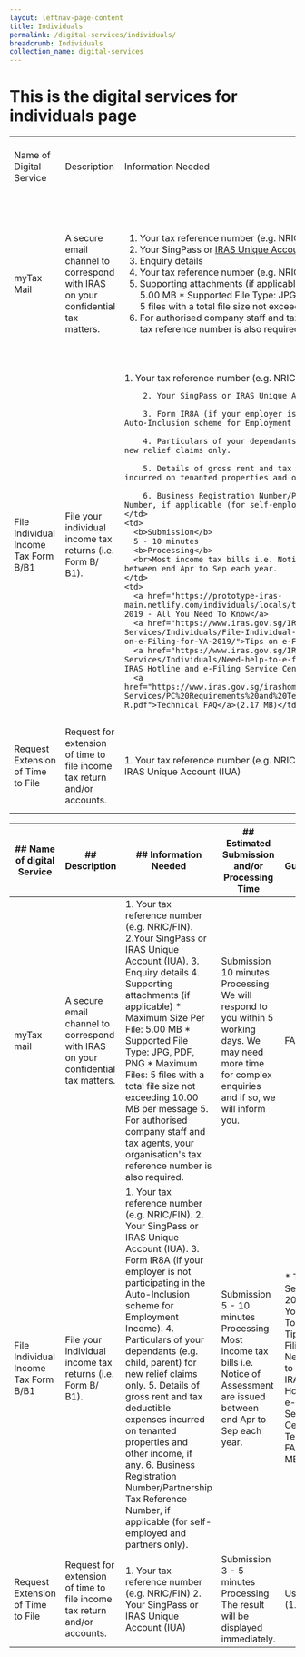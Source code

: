```yaml
---
layout: leftnav-page-content
title: Individuals
permalink: /digital-services/individuals/
breadcrumb: Individuals
collection_name: digital-services
---
```


# This is the digital services for individuals page

<table>
  <tr>
    <td>Name of Digital Service</td>
    <td>Description</td>
    <td>Information Needed</td>
    <td>Estimated Submission and/or Processing Time</td>
    <td>Guides/FAQ</td>
  </tr>
  <tr>
    <td>myTax Mail</td>
    <td>A secure email channel to correspond with IRAS on your confidential tax matters.</td>
    <td>
      <ol>
        <li>
          Your tax reference number (e.g. NRIC/FIN)
        </li>
         <li>
           Your SingPass or <a href="https://www.iras.gov.sg/irashome/iras2fa.aspx">IRAS Unique Account (IUA)</a>
        </li>
         <li>
          Enquiry details
        </li>
         <li>
          Your tax reference number (e.g. NRIC/FIN)
        </li>
        <li>
          Supporting attachments (if applicable)  
          * Maximum Size Per File: 5.00 MB 
          * Supported File Type: JPG, PDF, PNG
          * Maximum Files: 5 files with a total file size not exceeding 10.00 MB per message 
        </li>
        <li>
          For authorised company staff and tax agents, your organisation's tax reference number is also required
        </li>
      </ol> 
    </td>
    <td>
      <b>Submission</b> 
      10 minutes
      <b>Processing</b>
      <br>We will respond to you within 5 working days. We may need more time for complex enquiries and if so, we will inform you. </td>
    <td> 
      <a href="https://www.iras.gov.sg/IRASHome/uploadedFiles/IRASHome/e-Services/myTax%20Mail_FAQ.pdf">FAQ</a>(837 KB)
    </td>
  </tr>
  <tr>
    <td>File Individual Income Tax Form B/B1</td>
    <td>File your individual income tax returns (i.e. Form B/ B1).</td>
    <td>1. Your tax reference number (e.g. NRIC/FIN).
      
        2. Your SingPass or IRAS Unique Account (IUA).
        
        3. Form IR8A (if your employer is not participating in the Auto-Inclusion scheme for Employment Income).
        
        4. Particulars of your dependants (e.g. child, parent) for new relief claims only.
        
        5. Details of gross rent and tax deductible expenses incurred on tenanted properties and other income, if any.
        
        6. Business Registration Number/Partnership Tax Reference Number, if applicable (for self-employed and partners only).</td>
    <td>
      <b>Submission</b>
      5 - 10 minutes
      <b>Processing</b> 
      <br>Most income tax bills i.e. Notice of Assessment are issued between end Apr to Sep each year. 
    </td>
    <td>
      <a href="https://prototype-iras-main.netlify.com/individuals/locals/taxseason2019/">Tax Season 2019 - All You Need To Know</a>
      <a href="https://www.iras.gov.sg/IRASHome/e-Services/Individuals/File-Individual-Income-Tax-Form-B1-B/Tips-on-e-Filing-for-YA-2019/">Tips on e-Filing</a> 
      <a href="https://www.iras.gov.sg/IRASHome/e-Services/Individuals/Need-help-to-e-file/">Need help to e-File: IRAS Hotline and e-Filing Service Centre</a>
      <a href="https://www.iras.gov.sg/irashome/uploadedFiles/IRASHome/e-Services/PC%20Requirements%20and%20Technical%20Issues-R.pdf">Technical FAQ</a>(2.17 MB)</td>
  </tr>
  <tr>
    <td>Request Extension of Time to File</td>
    <td>Request for extension of time to file income tax return and/or accounts.</td>
    <td>1. Your tax reference number (e.g. NRIC/FIN)
        2. Your SingPass or  IRAS Unique Account (IUA)</td>
    <td>
      <b>Submission</b> 
      3 - 5 minutes
      <b>Processing</b>
      <br>The result will be displayed immediately.
    </td>
    <td>
      <a href="https://www.iras.gov.sg/irashome/uploadedFiles/IRASHome/Individuals/Extension%20of%20Time%20to%20File.pdf">User Guide</a>(1.12 MB)
    </td>
    </tr>
 </table>
 
 | ## Name of digital Service           | ## Description                                                                   | ## Information Needed                                                                                                                                                                                                                                                                                                                                                                                                                                                                                                               | ## Estimated Submission and/or Processing Time                                                                                                                | ## Guides/FAQ                                                                                                                                              |
|--------------------------------------|----------------------------------------------------------------------------------|-------------------------------------------------------------------------------------------------------------------------------------------------------------------------------------------------------------------------------------------------------------------------------------------------------------------------------------------------------------------------------------------------------------------------------------------------------------------------------------------------------------------------------------|---------------------------------------------------------------------------------------------------------------------------------------------------------------|------------------------------------------------------------------------------------------------------------------------------------------------------------|
| myTax mail                           | A secure email channel to correspond with IRAS on your confidential tax matters. | 1. Your tax reference number (e.g. NRIC/FIN).  2.Your SingPass or  IRAS Unique Account (IUA).  3. Enquiry details  4. Supporting attachments (if applicable) * Maximum Size Per File: 5.00 MB  * Supported File Type: JPG, PDF, PNG * Maximum Files: 5 files with a total file size not exceeding 10.00 MB per message   5. For authorised company staff and tax agents, your organisation's tax reference number is also required.                                                                                                 | Submission  10 minutes  Processing   We will respond to you within 5 working days. We may need more time for complex enquiries and if so, we will inform you. | FAQ                                                                                                                                                        |
| File Individual Income Tax Form B/B1 | File your individual income tax returns (i.e. Form B/ B1).                       | 1. Your tax reference number (e.g. NRIC/FIN).  2. Your SingPass or IRAS Unique Account (IUA).  3. Form IR8A (if your employer is not participating in the Auto-Inclusion scheme for Employment Income).  4. Particulars of your dependants (e.g. child, parent) for new relief claims only.  5. Details of gross rent and tax deductible expenses incurred on tenanted properties and other income, if any.  6. Business Registration Number/Partnership Tax Reference Number, if applicable (for self-employed and partners only). | Submission  5 - 10 minutes   Processing  Most income tax bills i.e. Notice of Assessment are issued between end Apr to Sep each year.                         | * Tax Season 2019 - All You Need To Know   * Tips on e-Filing   * Need help to e-File: IRAS Hotline and e-Filing Service Centre * Technical FAQ  (2.17 MB) |
| Request Extension of Time to File    | Request for extension of time to file income tax return and/or accounts.         | 1. Your tax reference number (e.g. NRIC/FIN)  2. Your SingPass or  IRAS Unique Account (IUA)                                                                                                                                                                                                                                                                                                                                                                                                                                        | Submission 3 - 5 minutes   Processing The result will be displayed immediately.                                                                               | User Guide (1.12 MB)                                                                                                                                       |
